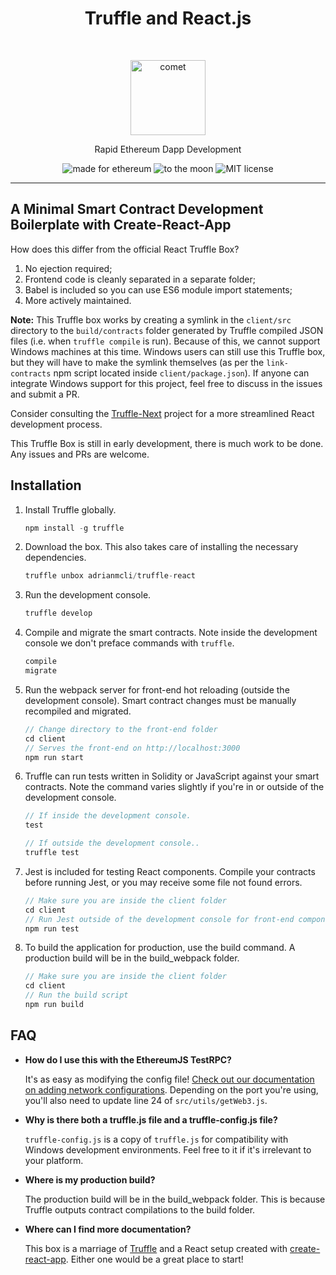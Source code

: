 <h1 align="center">Truffle and React.js</h1> <br>
<p align="center">
  <img alt="comet" src="https://user-images.githubusercontent.com/943555/35969146-a360d406-0d11-11e8-8224-2efdde6fb888.png" width="120">
</p>
<p align="center">Rapid Ethereum Dapp Development</p>

<p align="center">
  <img alt="made for ethereum" src="https://img.shields.io/badge/made_for-ethereum-771ea5.svg">
  <img alt="to the moon" src="https://img.shields.io/badge/to_the-moon-fab127.svg">
  <img alt="MIT license" src="https://img.shields.io/badge/license-MIT-blue.svg">
</p>

---

## A Minimal Smart Contract Development Boilerplate with Create-React-App

How does this differ from the official React Truffle Box?

1. No ejection required;
2. Frontend code is cleanly separated in a separate folder;
3. Babel is included so you can use ES6 module import statements;
4. More actively maintained.

**Note:** This Truffle box works by creating a symlink in the `client/src` directory to the `build/contracts` folder generated by Truffle compiled JSON files (i.e. when `truffle compile` is run). Because of this, we cannot support Windows machines at this time. Windows users can still use this Truffle box, but they will have to make the symlink themselves (as per the `link-contracts` npm script located inside `client/package.json`). If anyone can integrate Windows support for this project, feel free to discuss in the issues and submit a PR.

Consider consulting the [Truffle-Next](https://github.com/adrianmcli/truffle-next) project for a more streamlined React development process.

This Truffle Box is still in early development, there is much work to be done. Any issues and PRs are welcome.

## Installation

1. Install Truffle globally.
    ```javascript
    npm install -g truffle
    ```

2. Download the box. This also takes care of installing the necessary dependencies.
    ```javascript
    truffle unbox adrianmcli/truffle-react
    ```

3. Run the development console.
    ```javascript
    truffle develop
    ```

4. Compile and migrate the smart contracts. Note inside the development console we don't preface commands with `truffle`.
    ```javascript
    compile
    migrate
    ```

5. Run the webpack server for front-end hot reloading (outside the development console). Smart contract changes must be manually recompiled and migrated.
    ```javascript
    // Change directory to the front-end folder
    cd client
    // Serves the front-end on http://localhost:3000
    npm run start
    ```

6. Truffle can run tests written in Solidity or JavaScript against your smart contracts. Note the command varies slightly if you're in or outside of the development console.
    ```javascript
    // If inside the development console.
    test

    // If outside the development console..
    truffle test
    ```

7. Jest is included for testing React components. Compile your contracts before running Jest, or you may receive some file not found errors.
    ```javascript
    // Make sure you are inside the client folder
    cd client
    // Run Jest outside of the development console for front-end component tests.
    npm run test
    ```

8. To build the application for production, use the build command. A production build will be in the build_webpack folder.
    ```javascript
    // Make sure you are inside the client folder
    cd client
    // Run the build script
    npm run build
    ```

## FAQ

* __How do I use this with the EthereumJS TestRPC?__

    It's as easy as modifying the config file! [Check out our documentation on adding network configurations](http://truffleframework.com/docs/advanced/configuration#networks). Depending on the port you're using, you'll also need to update line 24 of `src/utils/getWeb3.js`.

* __Why is there both a truffle.js file and a truffle-config.js file?__

    `truffle-config.js` is a copy of `truffle.js` for compatibility with Windows development environments. Feel free to it if it's irrelevant to your platform.

* __Where is my production build?__

    The production build will be in the build_webpack folder. This is because Truffle outputs contract compilations to the build folder.

* __Where can I find more documentation?__

    This box is a marriage of [Truffle](http://truffleframework.com/) and a React setup created with [create-react-app](https://github.com/facebookincubator/create-react-app/blob/master/packages/react-scripts/template/README.md). Either one would be a great place to start!
